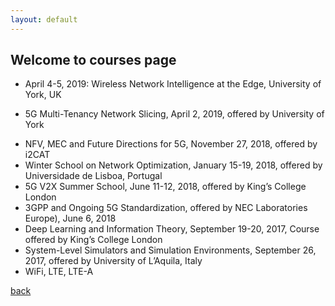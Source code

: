 ```yaml
---
layout: default
---
```


## Welcome to courses page

- April 4-5, 2019: Wireless Network Intelligence at the Edge, University of York,
UK

- 5G Multi-Tenancy Network Slicing, April 2, 2019, offered by University of York
+ NFV, MEC and Future Directions for 5G, November 27, 2018, offered by i2CAT
+ Winter School on Network Optimization, January 15-19, 2018, offered by Universidade de
Lisboa, Portugal
+ 5G V2X Summer School, June 11-12, 2018, offered by King’s College London
+ 3GPP and Ongoing 5G Standardization, offered by NEC Laboratories Europe), June 6, 2018
+ Deep Learning and Information Theory, September 19-20, 2017, Course offered by King’s
College London
+ System-Level Simulators and Simulation Environments, September 26, 2017, offered by
University of L’Aquila, Italy
+ WiFi, LTE, LTE-A 

[back](./)
